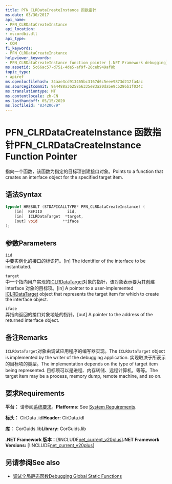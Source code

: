 ```yaml
---
title: PFN_CLRDataCreateInstance 函数指针
ms.date: 03/30/2017
api_name:
- PFN_CLRDataCreateInstance
api_location:
- mscordbi.dll
api_type:
- COM
f1_keywords:
- PFN_CLRDataCreateInstance
helpviewer_keywords:
- PFN_CLRDataCreateInstance function pointer [.NET Framework debugging]
ms.assetid: 5c66ac57-d751-4de5-af9f-26ceb949af8b
topic_type:
- apiref
ms.openlocfilehash: 34aae3cd913465bc3167d6c5eee9873d212fa4ac
ms.sourcegitcommit: 9a4488a3625866335e83a20da5e9c5286b1f034c
ms.translationtype: MT
ms.contentlocale: zh-CN
ms.lasthandoff: 05/15/2020
ms.locfileid: "83420679"
---
```

# <a name="pfn_clrdatacreateinstance-function-pointer"></a><span data-ttu-id="1c7b9-102">PFN_CLRDataCreateInstance 函数指针</span><span class="sxs-lookup"><span data-stu-id="1c7b9-102">PFN_CLRDataCreateInstance Function Pointer</span></span>
<span data-ttu-id="1c7b9-103">指向一个函数，该函数为指定的目标项创建接口对象。</span><span class="sxs-lookup"><span data-stu-id="1c7b9-103">Points to a function that creates an interface object for the specified target item.</span></span>  
  
## <a name="syntax"></a><span data-ttu-id="1c7b9-104">语法</span><span class="sxs-lookup"><span data-stu-id="1c7b9-104">Syntax</span></span>  
  
```cpp  
typedef HRESULT (STDAPICALLTYPE* PFN_CLRDataCreateInstance) (  
    [in]  REFIID           iid,  
    [in]  ICLRDataTarget  *target,  
    [out] void           **iface  
);  
```  
  
## <a name="parameters"></a><span data-ttu-id="1c7b9-105">参数</span><span class="sxs-lookup"><span data-stu-id="1c7b9-105">Parameters</span></span>  
 `iid`  
 <span data-ttu-id="1c7b9-106">中要实例化的接口的标识符。</span><span class="sxs-lookup"><span data-stu-id="1c7b9-106">[in] The identifier of the interface to be instantiated.</span></span>  
  
 `target`  
 <span data-ttu-id="1c7b9-107">中一个指向用户实现的[ICLRDataTarget](iclrdatatarget-interface.md)对象的指针，该对象表示要为其创建 interface 对象的目标项。</span><span class="sxs-lookup"><span data-stu-id="1c7b9-107">[in] A pointer to a user-implemented [ICLRDataTarget](iclrdatatarget-interface.md) object that represents the target item for which to create the interface object.</span></span>  
  
 `iface`  
 <span data-ttu-id="1c7b9-108">弄指向返回的接口对象地址的指针。</span><span class="sxs-lookup"><span data-stu-id="1c7b9-108">[out] A pointer to the address of the returned interface object.</span></span>  
  
## <a name="remarks"></a><span data-ttu-id="1c7b9-109">备注</span><span class="sxs-lookup"><span data-stu-id="1c7b9-109">Remarks</span></span>  
 <span data-ttu-id="1c7b9-110">`ICLRDataTarget`对象由调试应用程序的编写器实现。</span><span class="sxs-lookup"><span data-stu-id="1c7b9-110">The `ICLRDataTarget` object is implemented by the writer of the debugging application.</span></span> <span data-ttu-id="1c7b9-111">实现取决于所表示的目标项的类型。</span><span class="sxs-lookup"><span data-stu-id="1c7b9-111">The implementation depends on the type of target item being represented.</span></span> <span data-ttu-id="1c7b9-112">目标项可以是进程、内存转储、远程计算机，等等。</span><span class="sxs-lookup"><span data-stu-id="1c7b9-112">The target item may be a process, memory dump, remote machine, and so on.</span></span>  
  
## <a name="requirements"></a><span data-ttu-id="1c7b9-113">要求</span><span class="sxs-lookup"><span data-stu-id="1c7b9-113">Requirements</span></span>  
 <span data-ttu-id="1c7b9-114">**平台：** 请参阅[系统要求](../../get-started/system-requirements.md)。</span><span class="sxs-lookup"><span data-stu-id="1c7b9-114">**Platforms:** See [System Requirements](../../get-started/system-requirements.md).</span></span>  
  
 <span data-ttu-id="1c7b9-115">**标头：** ClrData .idl</span><span class="sxs-lookup"><span data-stu-id="1c7b9-115">**Header:** ClrData.idl</span></span>  
  
 <span data-ttu-id="1c7b9-116">**库：** CorGuids.lib</span><span class="sxs-lookup"><span data-stu-id="1c7b9-116">**Library:** CorGuids.lib</span></span>  
  
 <span data-ttu-id="1c7b9-117">**.NET Framework 版本：**[!INCLUDE[net_current_v20plus](../../../../includes/net-current-v20plus-md.md)]</span><span class="sxs-lookup"><span data-stu-id="1c7b9-117">**.NET Framework Versions:** [!INCLUDE[net_current_v20plus](../../../../includes/net-current-v20plus-md.md)]</span></span>  
  
## <a name="see-also"></a><span data-ttu-id="1c7b9-118">另请参阅</span><span class="sxs-lookup"><span data-stu-id="1c7b9-118">See also</span></span>

- [<span data-ttu-id="1c7b9-119">调试全局静态函数</span><span class="sxs-lookup"><span data-stu-id="1c7b9-119">Debugging Global Static Functions</span></span>](debugging-global-static-functions.md)
